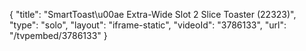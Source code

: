 {
    "title": "SmartToast\u00ae Extra-Wide Slot 2 Slice Toaster (22323)",
    "type": "solo",
    "layout": "iframe-static",
    "videoId": "3786133",
    "url": "\/tvpembed\/3786133"
}